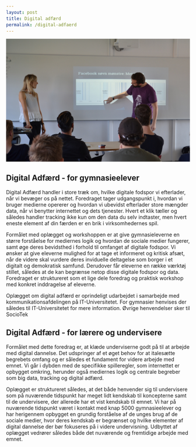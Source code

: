 ```yaml
---
layout: post
title: Digital adfærd
permalink: /digital-adfaerd
---
```


<img src="/img/DSC_0012.resized.JPG" alt="Digital Adfærd" class="img-responsive">

## Digital Adfærd - for gymnasieelever


Digital Adfærd handler i store træk om, hvilke digitale fodspor vi efterlader, når vi bevæger os på nettet. Foredraget tager udgangspunkt i, hvordan vi bruger medierne opererer og hvordan vi ubevidst efterlader store mængder data, når vi benytter internettet og dets tjenester. Hvert et klik tæller og således handler tracking ikke kun om den data du selv indtaster, men hvert eneste element af din færden er en brik i virksomhedernes spil.

Formålet med oplægget og workshoppen er at give gymnasieleverne en større forståelse for mediernes logik og hvordan de sociale medier fungerer, samt øge deres bevidsthed i forhold til omfanget af digitale fodspor. Vi ønsker at give eleverne mulighed for at tage et informeret og kritisk afsæt, når de videre skal vurdere deres inviduelle deltagelse som borger i et digitalt og demokratisk samfund. Derudover får eleverne en række værktøj stillet, således at de kan begrænse netop disse digitale fodspor og data. Foredraget er struktureret som et lige dele foredrag og praktisk workshop med konkret inddragelse af eleverne.


Oplægget om digital adfærd er oprindeligt udarbejdet i samarbejde med kommunikationsafdelingen på IT-Universitetet. For gymnasier henvises der således til IT-Universitetet for mere information. Øvrige henvendelser sker til SocioTek

## Digital Adfærd - for lærere og undervisere

Formålet med dette foredrag er, at klæde underviserne godt på til at arbejde med digital dannelse. Det udspringer af et øget behov for at italesætte begrebets omfang og er således et fundament for videre arbejde med emnet. Vi går i dybden med de specifikke spilleregler, som internettet er opbygget omkring, herunder også mediernes logik og centrale begreber som big data, tracking og digital adfærd.

Oplægget er struktureret således, at det både henvender sig til undervisere som på nuværende tidspunkt har meget lidt kendskab til koncepterne samt til de undervisere, der allerede har et vist kendskab til emnet.
Vi har på nuværende tidspunkt været i kontakt med knap 5000 gymnasieelever og har herigennem opbygget en grundig forståelse af de unges brug af de sociale medier, hvor deres kendskab er begrænset og hvilke elementer af digital dannelse der bør fokuseres på i videre undervisning. Udbyttet af oplægget vedrører således både det nuværende og fremtidige arbejde med emnet.   
